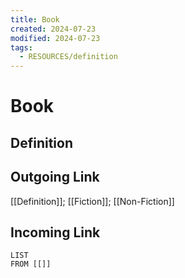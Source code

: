```yaml
---
title: Book
created: 2024-07-23
modified: 2024-07-23
tags:
  - RESOURCES/definition
---
```

# Book
## Definition

## Outgoing Link
[[Definition]]; [[Fiction]]; [[Non-Fiction]]
## Incoming Link
```dataview
LIST
FROM [[]]
```
